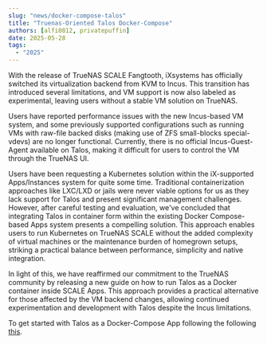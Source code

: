 ```yaml
---
slug: "news/docker-compose-talos"
title: "Truenas-Oriented Talos Docker-Compose"
authors: [alfi0812, privatepuffin]
date: 2025-05-28
tags:
  - "2025"
---
```


With the release of TrueNAS SCALE Fangtooth, iXsystems has officially switched its virtualization backend from KVM to Incus.
This transition has introduced several limitations, and VM support is now also labeled as experimental, leaving users without a stable VM solution on TrueNAS.

Users have reported performance issues with the new Incus-based VM system,
and some previously supported configurations such as running VMs with raw-file backed disks
(making use of ZFS small-blocks special-vdevs) are no longer functional.
Currently, there is no official Incus-Guest-Agent available on Talos, making it difficult for users to control the VM through the TrueNAS UI.

Users have been requesting a Kubernetes solution within the iX-supported Apps/Instances system for quite some time.
Traditional containerization approaches like LXC/LXD or jails were never viable options for us
as they lack support for Talos and present significant management challenges.
However, after careful testing and evaluation, we've concluded that integrating Talos in container form within the existing Docker Compose-based Apps system presents a compelling solution.
This approach enables users to run Kubernetes on TrueNAS SCALE without the added complexity of virtual machines or the maintenance burden of homegrown setups,
striking a practical balance between performance, simplicity and native integration.

In light of this, we have reaffirmed our commitment to the TrueNAS community by releasing a new guide
on how to run Talos as a Docker container inside SCALE Apps.
This approach provides a practical alternative for those affected by the VM backend changes,
allowing continued experimentation and development with Talos despite the Incus limitations.

To get started with Talos as a Docker-Compose App following the following [this](/guides/talos/docker).
